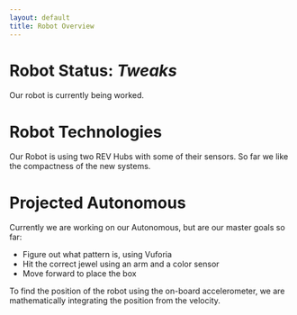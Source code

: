 ```yaml
---
layout: default
title: Robot Overview
---
```


# Robot Status: *Tweaks*

Our robot is currently being worked.

# Robot Technologies

Our Robot is using two REV Hubs with some of their sensors. So far we like the compactness of the new systems.

# Projected Autonomous

Currently we are working on our Autonomous, but are our master goals so far:
- Figure out what pattern is, using Vuforia
- Hit the correct jewel using an arm and a color sensor
- Move forward to place the box

To find the position of the robot using the on-board accelerometer, we are mathematically integrating the position from the velocity.
